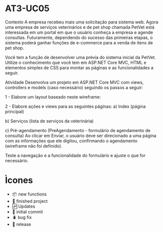 # AT3-UC05
 Contexto
A empresa recebeu mais uma solicitação para sistema web. Agora uma empresa de serviços veterinários e de pet shop chamada PetVet está interessada em um portal em que o usuário conheça a empresa e agende consultas. Futuramente, dependendo do sucesso das primeiras etapas, o sistema poderá ganhar funções de e-commerce para a venda de itens de pet shop.
 
Você tem a função de desenvolver uma prévia do sistema inicial da PetVet. Utilize o conhecimento que você tem em ASP.NET Core MVC, HTML e elementos simples de CSS para montar as páginas e as funcionalidades a seguir.
 
Atividade
Desenvolva um projeto em ASP.NET Core MVC com views, controllers e models (caso necessário) seguindo os passos a seguir:
 
1 - Elabore um layout baseado neste wireframe:

2 - Elabore ações e views para as seguintes páginas:
a) Index (página principal)

b) Serviços (lista de serviços da veterinária)

c) Pré-agendamento (PreAgendamento - formulário de agendamento de consulta)
 Ao clicar em Enviar, o usuário deve ser direcionado a uma página com as informações que ele digitou, confirmando o agendamento (wireframe não foi definido).

Teste a navegação e a funcionalidade do formulário e ajuste o que for necessário.
 

# Ìcones
- :package: new functions
- :balloon: finished project
- :up: Updates
- :school_satchel: initial commit
- :beetle: bug fix
- :checkered_flag: release
